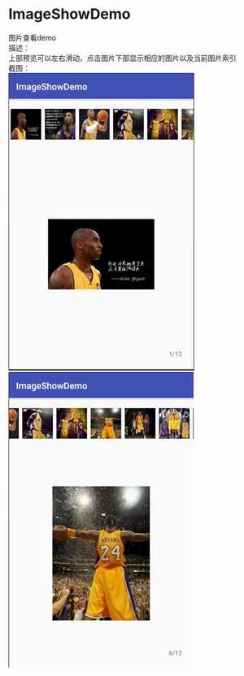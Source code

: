 # ImageShowDemo
图片查看demo</br>
描述：</br>
上部预览可以左右滑动，点击图片下部显示相应的图片以及当前图片索引</br>
截图：</br>
![image](https://github.com/TankSao/ImageShowDemo/blob/master/image/img1.png)</br>
![image](https://github.com/TankSao/ImageShowDemo/blob/master/image/img2.png)</br>
